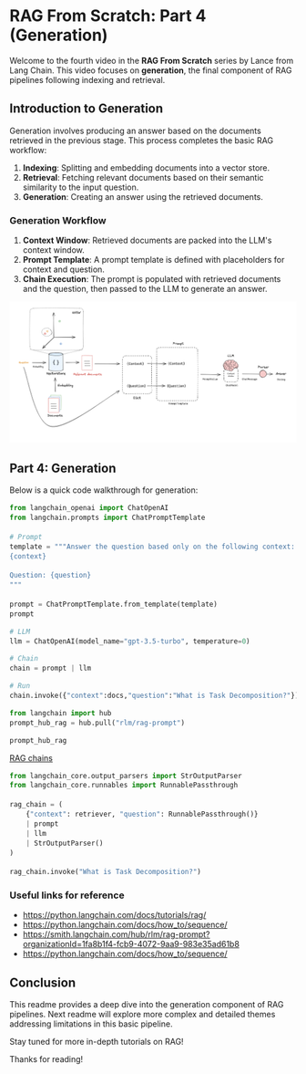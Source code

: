 # RAG From Scratch: Part 4 (Generation)

Welcome to the fourth video in the **RAG From Scratch** series by Lance from Lang Chain. This video focuses on **generation**, the final component of RAG pipelines following indexing and retrieval.

## Introduction to Generation

Generation involves producing an answer based on the documents retrieved in the previous stage. This process completes the basic RAG workflow:

1. **Indexing**: Splitting and embedding documents into a vector store.
2. **Retrieval**: Fetching relevant documents based on their semantic similarity to the input question.
3. **Generation**: Creating an answer using the retrieved documents.

### Generation Workflow

1. **Context Window**: Retrieved documents are packed into the LLM's context window.
2. **Prompt Template**: A prompt template is defined with placeholders for context and question.
3. **Chain Execution**: The prompt is populated with retrieved documents and the question, then passed to the LLM to generate an answer.

![generation](https://github.com/DharaniDJ/My-Programming-Journey/blob/assets/assets/RAG/generation.png)

## Part 4: Generation

Below is a quick code walkthrough for generation:

```python
from langchain_openai import ChatOpenAI
from langchain.prompts import ChatPromptTemplate

# Prompt
template = """Answer the question based only on the following context:
{context}

Question: {question}
"""

prompt = ChatPromptTemplate.from_template(template)
prompt
```

```python
# LLM
llm = ChatOpenAI(model_name="gpt-3.5-turbo", temperature=0)
```

```python
# Chain
chain = prompt | llm
```

```python
# Run
chain.invoke({"context":docs,"question":"What is Task Decomposition?"})
```

```python
from langchain import hub
prompt_hub_rag = hub.pull("rlm/rag-prompt")
```

```python
prompt_hub_rag
```

[RAG chains](https://python.langchain.com/docs/how_to/sequence/)

```python
from langchain_core.output_parsers import StrOutputParser
from langchain_core.runnables import RunnablePassthrough

rag_chain = (
    {"context": retriever, "question": RunnablePassthrough()}
    | prompt
    | llm
    | StrOutputParser()
)

rag_chain.invoke("What is Task Decomposition?")
```
### Useful links for reference

- https://python.langchain.com/docs/tutorials/rag/
- https://python.langchain.com/docs/how_to/sequence/
- https://smith.langchain.com/hub/rlm/rag-prompt?organizationId=1fa8b1f4-fcb9-4072-9aa9-983e35ad61b8
- https://python.langchain.com/docs/how_to/sequence/

## Conclusion

This readme provides a deep dive into the generation component of RAG pipelines. Next readme will explore more complex and detailed themes addressing limitations in this basic pipeline.

Stay tuned for more in-depth tutorials on RAG!

Thanks for reading!